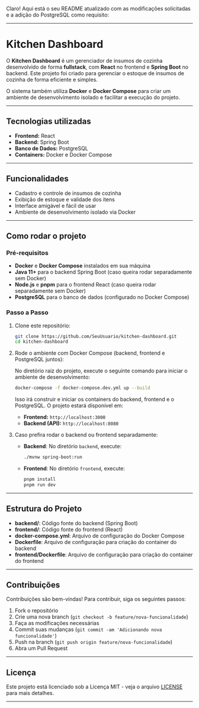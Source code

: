 Claro! Aqui está o seu README atualizado com as modificações solicitadas e a adição do PostgreSQL como requisito:

---

# Kitchen Dashboard

O **Kitchen Dashboard** é um gerenciador de insumos de cozinha desenvolvido de forma **fullstack**, com **React** no frontend e **Spring Boot** no backend. Este projeto foi criado para gerenciar o estoque de insumos de cozinha de forma eficiente e simples.

O sistema também utiliza **Docker** e **Docker Compose** para criar um ambiente de desenvolvimento isolado e facilitar a execução do projeto.

---

## Tecnologias utilizadas

- **Frontend:** React
- **Backend:** Spring Boot
- **Banco de Dados:** PostgreSQL
- **Containers:** Docker e Docker Compose

---

## Funcionalidades

- Cadastro e controle de insumos de cozinha
- Exibição de estoque e validade dos itens
- Interface amigável e fácil de usar
- Ambiente de desenvolvimento isolado via Docker

---

## Como rodar o projeto

### Pré-requisitos

- **Docker** e **Docker Compose** instalados em sua máquina
- **Java 11+** para o backend Spring Boot (caso queira rodar separadamente sem Docker)
- **Node.js** e **pnpm** para o frontend React (caso queira rodar separadamente sem Docker)
- **PostgreSQL** para o banco de dados (configurado no Docker Compose)

### Passo a Passo

1. Clone este repositório:

   ```bash
   git clone https://github.com/SeuUsuario/kitchen-dashboard.git
   cd kitchen-dashboard
   ```

2. Rode o ambiente com Docker Compose (backend, frontend e PostgreSQL juntos):

   No diretório raiz do projeto, execute o seguinte comando para iniciar o ambiente de desenvolvimento:

   ```bash
   docker-compose -f docker-compose.dev.yml up --build
   ```

   Isso irá construir e iniciar os containers do backend, frontend e o PostgreSQL. O projeto estará disponível em:

   - **Frontend:** `http://localhost:3000`
   - **Backend (API):** `http://localhost:8080`

3. Caso prefira rodar o backend ou frontend separadamente:

   - **Backend**: No diretório `backend`, execute:

     ```bash
     ./mvnw spring-boot:run
     ```

   - **Frontend**: No diretório `frontend`, execute:

     ```bash
     pnpm install
     pnpm run dev
     ```

---

## Estrutura do Projeto

- **backend/**: Código fonte do backend (Spring Boot)
- **frontend/**: Código fonte do frontend (React)
- **docker-compose.yml**: Arquivo de configuração do Docker Compose
- **Dockerfile**: Arquivo de configuração para criação do container do backend
- **frontend/Dockerfile**: Arquivo de configuração para criação do container do frontend

---

## Contribuições

Contribuições são bem-vindas! Para contribuir, siga os seguintes passos:

1. Fork o repositório
2. Crie uma nova branch (`git checkout -b feature/nova-funcionalidade`)
3. Faça as modificações necessárias
4. Commit suas mudanças (`git commit -am 'Adicionando nova funcionalidade'`)
5. Push na branch (`git push origin feature/nova-funcionalidade`)
6. Abra um Pull Request

---

## Licença

Este projeto está licenciado sob a Licença MIT - veja o arquivo [LICENSE](LICENSE) para mais detalhes.

---


